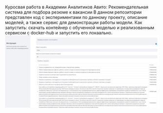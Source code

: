 Куросвая работа в Академии Аналитиков Авито: Рекомендательная система для подбора резюме к вакансии
В данном репозитории представлен код с экспериментами по данному проекту, описание моделей, а также сервис для демонстрации работы модели.
Как запустить: скачать контейнер с обученной моделью и реализованным сервисом с docker-hub и запустить его локаально.
![Пример работы CV matcher](example.PNG)

